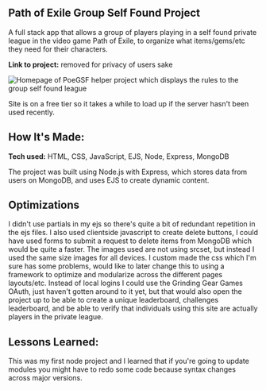 ## Path of Exile Group Self Found Project
A full stack app that allows a group of players playing in a self found private league in the video game Path of Exile, to organize what items/gems/etc they need for their characters.

**Link to project:** removed for privacy of users sake

![Homepage of PoeGSF helper project which displays the rules to the group self found league]([images/homepage.png](https://i.ibb.co/hBG38TM/homepage.png))

Site is on a free tier so it takes a while to load up if the server hasn't been used recently.

## How It's Made:

**Tech used:** HTML, CSS, JavaScript, EJS, Node, Express, MongoDB

The project was built using Node.js with Express, which stores data from users on MongoDB, and uses EJS to create dynamic content.

## Optimizations

I didn't use partials in my ejs so there's quite a bit of redundant repetition in the ejs files. 
I also used clientside javascript to create delete buttons, I could have used forms to submit a request to delete items from MongoDB which would be quite a faster.
The images used are not using srcset, but instead I used the same size images for all devices.
I custom made the css which I'm sure has some problems, would like to later change this to using a framework to optimize and modularize across the different pages layouts/etc.
Instead of local logins I could use the Grinding Gear Games OAuth, just haven't gotten around to it yet, but that would also open the project up to be able to create a unique leaderboard, challenges leaderboard, and be able to verify that individuals using this site are actually players in the private league.



## Lessons Learned: 

This was my first node project and I learned that if you're going to update modules you might have to redo some code because syntax changes across major versions.
 
